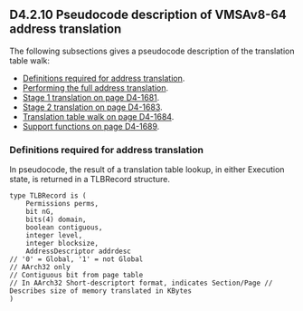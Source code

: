 ## D4.2.10 Pseudocode description of VMSAv8-64 address translation

The following subsections gives a pseudocode description of the translation table walk:
* [Definitions required for address translation](#).
* [Performing the full address translation](#).
* [Stage 1 translation on page D4-1681](#).
* [Stage 2 translation on page D4-1683](#).
* [Translation table walk on page D4-1684](#).
* [Support functions on page D4-1689](#).

### Definitions required for address translation

In pseudocode, the result of a translation table lookup, in either Execution state, is returned in a TLBRecord structure.
```
type TLBRecord is (
    Permissions perms,
    bit nG,
    bits(4) domain, 
    boolean contiguous, 
    integer level, 
    integer blocksize, 
    AddressDescriptor addrdesc
// '0' = Global, '1' = not Global
// AArch32 only
// Contiguous bit from page table
// In AArch32 Short-descriptort format, indicates Section/Page // Describes size of memory translated in KBytes
)
```